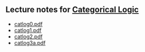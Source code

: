 ## Lecture notes for [Categorical Logic](/catlog/)

- [catlog0.pdf](catlog0.pdf)
- [catlog1.pdf](catlog1.pdf)
- [catlog2.pdf](catlog2.pdf)
- [catlog3a.pdf](catlog3a.pdf)
